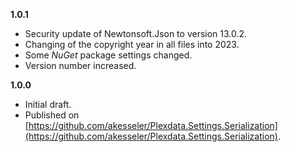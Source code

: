

**1.0.1**
- Security update of Newtonsoft.Json to version 13.0.2.
- Changing of the copyright year in all files into 2023.
- Some _NuGet_ package settings changed.
- Version number increased.

**1.0.0**
- Initial draft.
- Published on [https://github.com/akesseler/Plexdata.Settings.Serialization](https://github.com/akesseler/Plexdata.Settings.Serialization).
